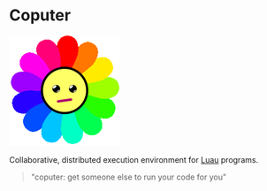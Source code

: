 # Coputer

![Coputer flower logo](/coflower.svg)

Collaborative, distributed execution environment for [Luau](https://luau.org) programs.

> "coputer: get someone else to run your code for you"
